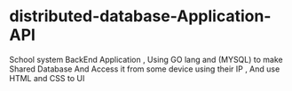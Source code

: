 # distributed-database-Application-API
School system
BackEnd Application ,   Using GO lang and (MYSQL) to make Shared Database And Access it from some device using their IP , And use HTML and CSS to UI
